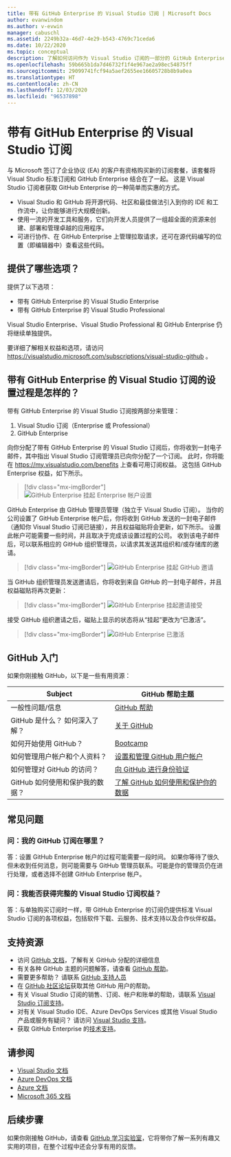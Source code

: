 ```yaml
---
title: 带有 GitHub Enterprise 的 Visual Studio 订阅 | Microsoft Docs
author: evanwindom
ms.author: v-evwin
manager: cabuschl
ms.assetid: 2249b32a-46d7-4e29-b543-4769c71ceda6
ms.date: 10/22/2020
ms.topic: conceptual
description: 了解如何访问作为 Visual Studio 订阅的一部分的 GitHub Enterprise
ms.openlocfilehash: 59b665b1da7d46732f1f4e967ae2a98ec54875ff
ms.sourcegitcommit: 29099741fcf94a5aef2655ee16605728b8b9a0ea
ms.translationtype: HT
ms.contentlocale: zh-CN
ms.lasthandoff: 12/03/2020
ms.locfileid: "96537898"
---
```

# <a name="visual-studio-subscriptions-with-github-enterprise"></a>带有 GitHub Enterprise 的 Visual Studio 订阅 

与 Microsoft 签订了企业协议 (EA) 的客户有资格购买新的订阅套餐，该套餐将 Visual Studio 标准订阅和 GitHub Enterprise 结合在了一起。 这是 Visual Studio 订阅者获取 GitHub Enterprise 的一种简单而实惠的方式。 

- Visual Studio 和 GitHub 将开源代码、社区和最佳做法引入到你的 IDE 和工作流中，让你能够进行大规模创新。
- 使用一流的开发工具和服务，它们向开发人员提供了一组超全面的资源来创建、部署和管理卓越的应用程序。 
- 可进行协作、在 GitHub Enterprise 上管理拉取请求，还可在源代码编写的位置（即编辑器中）查看这些代码。 

## <a name="whats-available"></a>提供了哪些选项？ 

提供了以下选项：

- 带有 GitHub Enterprise 的 Visual Studio Enterprise
- 带有 GitHub Enterprise 的 Visual Studio Professional

Visual Studio Enterprise、Visual Studio Professional 和 GitHub Enterprise 仍将继续单独提供。 

要详细了解相关权益和选项，请访问 <https://visualstudio.microsoft.com/subscriptions/visual-studio-github> 。 

## <a name="what-is-the-visual-studio-subscription-with-github-enterprise-setup-process"></a>带有 GitHub Enterprise 的 Visual Studio 订阅的设置过程是怎样的？

带有 GitHub Enterprise 的 Visual Studio 订阅按两部分来管理：
1. Visual Studio 订阅（Enterprise 或 Professional）
2. GitHub Enterprise 

向你分配了带有 GitHub Enterprise 的 Visual Studio 订阅后，你将收到一封电子邮件，其中指出 Visual Studio 订阅管理员已向你分配了一个订阅。  此时，你将能在 <https://my.visualstudio.com/benefits> 上查看可用订阅权益。  这包括 GitHub Enterprise 权益，如下所示。

   > [!div class="mx-imgBorder"]
   > ![GitHub Enterprise 挂起 Enterprise 帐户设置](_img/access-github/pending-account-setup.png "组织必须首先设置 Enterprise 帐户。")  

GitHub Enterprise 由 GitHub 管理员管理（独立于 Visual Studio 订阅）。  当你的公司设置了 GitHub Enterprise 帐户后，你将收到 GitHub 发送的一封电子邮件（通知你 Visual Studio 订阅已链接），并且权益磁贴将会更新，如下所示。  设置此帐户可能需要一些时间，并且取决于完成该设置过程的公司。 收到该电子邮件后，可以联系相应的 GitHub 组织管理员，以请求其发送其组织和/或存储库的邀请。  

   > [!div class="mx-imgBorder"]
   > ![GitHub Enterprise 挂起 GitHub 邀请](_img/access-github/pending-invite.png "联系 GitHub 管理员，请求接收加入 GitHub 组织的邀请。")  

当 GitHub 组织管理员发送邀请后，你将收到来自 GitHub 的一封电子邮件，并且权益磁贴将再次更新：

   > [!div class="mx-imgBorder"]
   > ![GitHub Enterprise 挂起邀请接受](_img/access-github/pending-acceptance.png "接受 GitHub 电子邮件中的邀请")  

接受 GitHub 组织邀请之后，磁贴上显示的状态将从“挂起”更改为“已激活”。

   > [!div class="mx-imgBorder"]
   > ![GitHub Enterprise 已激活](_img/access-github/activated.png "接受邀请后，磁贴将指示你的订阅已激活。")  

## <a name="get-started-with-github"></a>GitHub 入门

如果你刚接触 GitHub，以下是一些有用资源：

| Subject                                  | GitHub 帮助主题                                     |
|------------------------------------------|-------------------------------------------------------|
| 一般性问题/信息          | [GitHub 帮助](https://help.github.com)             |
| GitHub 是什么？  如何深入了解？  | [关于 GitHub](https://help.github.com/categories/about-github)                                       |
| 如何开始使用 GitHub？     | [Bootcamp](https://help.github.com/categories/bootcamp)                                              |
| 如何管理用户帐户和个人资料？       | [设置和管理 GitHub 用户帐户](https://help.github.com/categories/setting-up-and-managing-your-github-user-account)    |
| 如何管理对 GitHub 的访问？   | [向 GitHub 进行身份验证](https://help.github.com/categories/authenticating-to-github)                           |
| GitHub 如何使用和保护我的数据？ | [了解 GitHub 如何使用和保护你的数据](https://help.github.com/categories/understanding-how-github-uses-and-protects-your-data)|

## <a name="frequently-asked-questions"></a>常见问题

### <a name="q--where-is-my-github-subscription"></a>问：我的 GitHub 订阅在哪里？
答：设置 GitHub Enterprise 帐户的过程可能需要一段时间。  如果你等待了很久但未收到任何消息，则可能需要与 GitHub 管理员联系。可能是你的管理员仍在进行处理，或者选择不创建 GitHub Enterprise 帐户。 

### <a name="q-do-i-get-the-full-visual-studio-subscription-benefits"></a>问：我能否获得完整的 Visual Studio 订阅权益？
答：与单独购买订阅时一样，带 GitHub Enterprise 的订阅仍提供标准 Visual Studio 订阅的各项权益，包括软件下载、云服务、技术支持以及合作伙伴权益。

## <a name="support-resources"></a>支持资源
- 访问 [GitHub 文档](https://docs.github.com/github/setting-up-and-managing-your-enterprise-account/managing-licenses-for-the-github-enterprise-and-visual-studio-bundle)，了解有关 GitHub 分配的详细信息
- 有关各种 GitHub 主题的问题解答，请查看 [GitHub 帮助](https://help.github.com)。
- 需要更多帮助？  请联系 [GitHub 支持人员](https://support.github.com/)
- 在 [GitHub 社区论坛](https://github.community/)获取其他 GitHub 用户的帮助。
- 有关 Visual Studio 订阅的销售、订阅、帐户和账单的帮助，请联系 [Visual Studio 订阅支持](https://visualstudio.microsoft.com/subscriptions/support/)。
- 对有关 Visual Studio IDE、Azure DevOps Services 或其他 Visual Studio 产品或服务有疑问？  请访问 [Visual Studio 支持](https://visualstudio.microsoft.com/support/)。
- 获取 GitHub Enterprise 的[技术支持](https://support.microsoft.com/en-us/supportforbusiness/productselection?sapId=b77fe80f-5417-80bd-4b2a-275cf0018c24)。   

## <a name="see-also"></a>请参阅
- [Visual Studio 文档](https://docs.microsoft.com/visualstudio/)
- [Azure DevOps 文档](https://docs.microsoft.com/azure/devops/)
- [Azure 文档](https://docs.microsoft.com/azure/)
- [Microsoft 365 文档](https://docs.microsoft.com/microsoft-365/)

## <a name="next-steps"></a>后续步骤
如果你刚接触 GitHub，请查看 [GitHub 学习实验室](https://lab.github.com/)，它将带你了解一系列有趣又实用的项目，在整个过程中还会分享有用的反馈。
